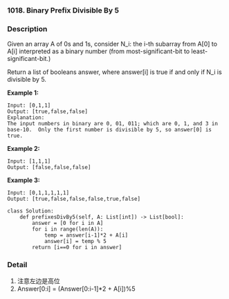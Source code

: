 ### 1018. Binary Prefix Divisible By 5

### Description

Given an array A of 0s and 1s, consider N_i: the i-th subarray from A[0] to A[i] interpreted as a binary number (from most-significant-bit to least-significant-bit.)

Return a list of booleans answer, where answer[i] is true if and only if N_i is divisible by 5.

**Example 1:**
```
Input: [0,1,1]
Output: [true,false,false]
Explanation: 
The input numbers in binary are 0, 01, 011; which are 0, 1, and 3 in base-10.  Only the first number is divisible by 5, so answer[0] is true.
```
**Example 2:**
```
Input: [1,1,1]
Output: [false,false,false]
```
**Example 3:**
```
Input: [0,1,1,1,1,1]
Output: [true,false,false,false,true,false]
```

```
class Solution:
    def prefixesDivBy5(self, A: List[int]) -> List[bool]:
        answer = [0 for i in A]       
        for i in range(len(A)):
            temp = answer[i-1]*2 + A[i]
            answer[i] = temp % 5
        return [i==0 for i in answer]
```

### Detail

1. 注意左边是高位
2. Answer[0:i]  = (Answer[0:i-1]*2 + A[i])%5
